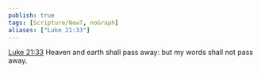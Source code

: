 ```yaml
---
publish: true
tags: [Scripture/NewT, noGraph]
aliases: ["Luke 21:33"]
---
```

[Luke 21:33](https://churchofjesuschrist.org/study/scriptures/nt/luke/21?lang=eng&id=p33#p33) Heaven and earth shall pass away: but my words shall not pass away.
